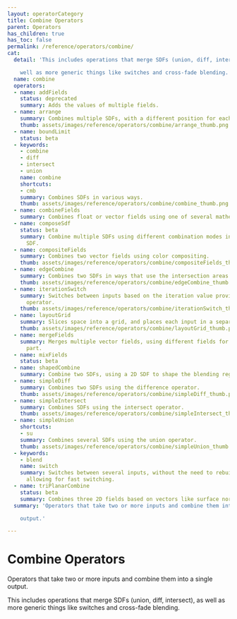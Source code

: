 ```yaml
---
layout: operatorCategory
title: Combine Operators
parent: Operators
has_children: true
has_toc: false
permalink: /reference/operators/combine/
cat:
  detail: 'This includes operations that merge SDFs (union, diff, intersect), as

    well as more generic things like switches and cross-fade blending.'
  name: combine
  operators:
  - name: addFields
    status: deprecated
    summary: Adds the values of multiple fields.
  - name: arrange
    summary: Combines multiple SDFs, with a different position for each.
    thumb: assets/images/reference/operators/combine/arrange_thumb.png
  - name: boundLimit
    status: beta
  - keywords:
    - combine
    - diff
    - intersect
    - union
    name: combine
    shortcuts:
    - cmb
    summary: Combines SDFs in various ways.
    thumb: assets/images/reference/operators/combine/combine_thumb.png
  - name: combineFields
    summary: Combines float or vector fields using one of several mathematical operations.
  - name: composeSdf
    status: beta
    summary: Combine multiple SDFs using different combination modes into a single
      SDF.
  - name: compositeFields
    summary: Combines two vector fields using color compositing.
    thumb: assets/images/reference/operators/combine/compositeFields_thumb.png
  - name: edgeCombine
    summary: Combines two SDFs in ways that use the intersection areas.
    thumb: assets/images/reference/operators/combine/edgeCombine_thumb.png
  - name: iterationSwitch
    summary: Switches between inputs based on the iteration value provided by a downstream
      operator.
    thumb: assets/images/reference/operators/combine/iterationSwitch_thumb.png
  - name: layoutGrid
    summary: Slices space into a grid, and places each input in a separate cell.
    thumb: assets/images/reference/operators/combine/layoutGrid_thumb.png
  - name: mergeFields
    summary: Merges multiple vector fields, using different fields for each vector
      part.
  - name: mixFields
    status: beta
  - name: shapedCombine
    summary: Combine two SDFs, using a 2D SDF to shape the blending region.
  - name: simpleDiff
    summary: Combines two SDFs using the difference operator.
    thumb: assets/images/reference/operators/combine/simpleDiff_thumb.png
  - name: simpleIntersect
    summary: Combines SDFs using the intersect operator.
    thumb: assets/images/reference/operators/combine/simpleIntersect_thumb.png
  - name: simpleUnion
    shortcuts:
    - su
    summary: Combines several SDFs using the union operator.
    thumb: assets/images/reference/operators/combine/simpleUnion_thumb.png
  - keywords:
    - blend
    name: switch
    summary: Switches between several inputs, without the need to rebuild the shader,
      allowing for fast switching.
  - name: triPlanarCombine
    status: beta
    summary: Combines three 2D fields based on vectors like surface normals.
  summary: 'Operators that take two or more inputs and combine them into a single

    output.'

---
```


# Combine Operators

Operators that take two or more inputs and combine them into a single
output.

This includes operations that merge SDFs (union, diff, intersect), as
well as more generic things like switches and cross-fade blending.
